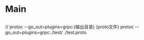 
# Main

##

 // protoc --go_out=plugins=grpc:{输出目录}  {proto文件}
  protoc --go_out=plugins=grpc:./test/ ./test.proto